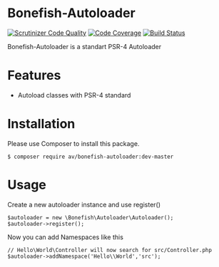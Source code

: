 Bonefish-Autoloader
===================

[![Scrutinizer Code Quality](https://scrutinizer-ci.com/g/AValnar/Bonefish-Autoloader/badges/quality-score.png?b=master)](https://scrutinizer-ci.com/g/AValnar/Bonefish-Autoloader/?branch=master)  [![Code Coverage](https://scrutinizer-ci.com/g/AValnar/Bonefish-Autoloader/badges/coverage.png?b=master)](https://scrutinizer-ci.com/g/AValnar/Bonefish-Autoloader/?branch=master)  [![Build Status](https://scrutinizer-ci.com/g/AValnar/Bonefish-Autoloader/badges/build.png?b=master)](https://scrutinizer-ci.com/g/AValnar/Bonefish-Autoloader/build-status/master)

Bonefish-Autoloader is a standart PSR-4 Autoloader

Features
========
- Autoload classes with PSR-4 standard

Installation
===========
Please use Composer to install this package.
```shell
$ composer require av/bonefish-autoloader:dev-master
```

Usage
=====
Create a new autoloader instance and use register()
```shell
$autoloader = new \Bonefish\Autoloader\Autoloader();
$autoloader->register();
```

Now you can add Namespaces like this
```shell
// Hello\World\Controller will now search for src/Controller.php
$autoloader->addNamespace('Hello\\World','src');
```


